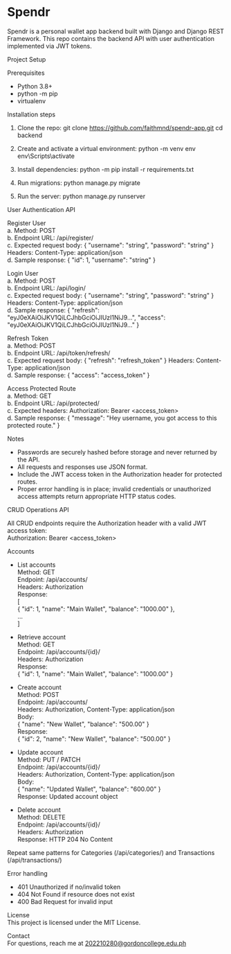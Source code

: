 # Spendr

Spendr is a personal wallet app backend built with Django and Django REST Framework. This repo contains the backend API with user authentication implemented via JWT tokens.

Project Setup

Prerequisites
- Python 3.8+
- python -m pip
- virtualenv

Installation steps

1. Clone the repo:
   git clone https://github.com/faithmnd/spendr-app.git
   cd backend

2. Create and activate a virtual environment:
   python -m venv env
   env\Scripts\activate

3. Install dependencies:
   python -m pip install -r requirements.txt

4. Run migrations:
   python manage.py migrate

5. Run the server:
   python manage.py runserver

User Authentication API

Register User  
a. Method: POST  
b. Endpoint URL: /api/register/  
c. Expected request body:
{
  "username": "string",
  "password": "string"
}
Headers: Content-Type: application/json  
d. Sample response:
{
  "id": 1,
  "username": "string"
}

Login User  
a. Method: POST  
b. Endpoint URL: /api/login/  
c. Expected request body:
{
  "username": "string",
  "password": "string"
}
Headers: Content-Type: application/json  
d. Sample response:
{
  "refresh": "eyJ0eXAiOiJKV1QiLCJhbGciOiJIUzI1NiJ9...",
  "access": "eyJ0eXAiOiJKV1QiLCJhbGciOiJIUzI1NiJ9..."
}

Refresh Token  
a. Method: POST  
b. Endpoint URL: /api/token/refresh/  
c. Expected request body:
{
  "refresh": "refresh_token"
}
Headers: Content-Type: application/json  
d. Sample response:
{
  "access": "access_token"
}

Access Protected Route  
a. Method: GET  
b. Endpoint URL: /api/protected/  
c. Expected headers: Authorization: Bearer <access_token>  
d. Sample response:
{
  "message": "Hey username, you got access to this protected route."
}

Notes  
- Passwords are securely hashed before storage and never returned by the API.  
- All requests and responses use JSON format.  
- Include the JWT access token in the Authorization header for protected routes.  
- Proper error handling is in place; invalid credentials or unauthorized access attempts return appropriate HTTP status codes.

CRUD Operations API

All CRUD endpoints require the Authorization header with a valid JWT access token:  
Authorization: Bearer <access_token>

Accounts  
- List accounts  
  Method: GET  
  Endpoint: /api/accounts/  
  Headers: Authorization  
  Response:  
  [  
    { "id": 1, "name": "Main Wallet", "balance": "1000.00" },  
    ...  
  ]

- Retrieve account  
  Method: GET  
  Endpoint: /api/accounts/{id}/  
  Headers: Authorization  
  Response:  
  { "id": 1, "name": "Main Wallet", "balance": "1000.00" }

- Create account  
  Method: POST  
  Endpoint: /api/accounts/  
  Headers: Authorization, Content-Type: application/json  
  Body:  
  { "name": "New Wallet", "balance": "500.00" }  
  Response:  
  { "id": 2, "name": "New Wallet", "balance": "500.00" }

- Update account  
  Method: PUT / PATCH  
  Endpoint: /api/accounts/{id}/  
  Headers: Authorization, Content-Type: application/json  
  Body:  
  { "name": "Updated Wallet", "balance": "600.00" }  
  Response: Updated account object

- Delete account  
  Method: DELETE  
  Endpoint: /api/accounts/{id}/  
  Headers: Authorization  
  Response: HTTP 204 No Content

Repeat same patterns for Categories (/api/categories/) and Transactions (/api/transactions/)

Error handling  
- 401 Unauthorized if no/invalid token  
- 404 Not Found if resource does not exist  
- 400 Bad Request for invalid input  

License  
This project is licensed under the MIT License.

Contact  
For questions, reach me at 202210280@gordoncollege.edu.ph

